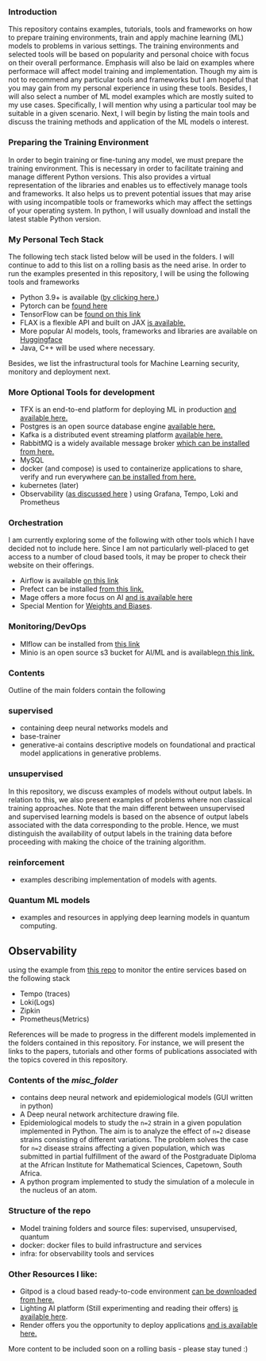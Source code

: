 ### Introduction

This repository contains examples, tutorials, tools and frameworks on how to prepare training environments, train and apply machine learning (ML) models to problems in various settings. 
The training environments and selected tools will be based on popularity and personal choice with focus on their overall performance. Emphasis will also be laid on examples where performace will affect model training and implementation. Though my aim is not to recommend any particular tools and frameworks but I am hopeful that you may gain from my personal experience in using these tools. Besides, I will also select a number of ML model examples which are mostly suited to my use cases. Specifically, I will mention why using a particular tool may be suitable in a given scenario. Next, I will begin by listing the main tools and discuss the training methods and application of the ML models o interest.

### Preparing the Training Environment 
In order to begin training or fine-tuning any model, we must prepare the training environment. This is necessary in order to facilitate training  and manage different Python versions. This also provides a virtual representation of the libraries and enables us to effectively manage tools and frameworks. It also helps us to prevent potential issues that may arise with using incompatible tools or frameworks which may affect the settings of your operating system.
In python, I will usually download and install the latest stable Python version.

### My Personal Tech Stack

  The following tech stack listed below will be used in the folders. 
  I will continue to add to this list on a rolling basis as the need arise. 
  In order to run the examples presented in this repository, I will be using the following tools and frameworks
- Python 3.9+ is available ([by clicking here.](https://www.python.org/))
- Pytorch can be [found here](https://pytorch.org/) 
- TensorFlow can be [found on this link](https://www.tensorflow.org/)
- FLAX is a flexible API and built on JAX [is available.](https://github.com/google/flax)
- More popular AI models, tools, frameworks and libraries are available on [Huggingface](https://huggingface.co/)
- Java, C++ will be used where necessary.

Besides, we list the infrastructural tools for Machine Learning security, monitory and deployment next. 

### More Optional Tools for development
- TFX is an end-to-end platform for deploying ML in production [and available here.](https://www.tensorflow.org/tfx)
- Postgres is an open source database engine [available here.](https://www.postgresql.org/)
- Kafka is a distributed event streaming platform [available here.](https://kafka.apache.org/)
- RabbitMQ is a widely available message broker [which can be installed from here.](https://rabbitmq.com/)
- MySQL 
- docker (and compose) is used to containerize applications to share, verify and run everywhere [can be installed from here.](https://www.docker.com/)
- kubernetes (later)
- Observability ([as discussed here](https://grafana.com/grafana/dashboards/16110-fastapi-observability/)
) using Grafana, Tempo, Loki and Prometheus

### Orchestration 
I am currently exploring some of the following with other tools which I have decided not to include here.
Since I am not particularly well-placed to get access to a number of cloud based tools, it may be proper to check their
website on their offerings.

- Airflow is available [on this link](https://airflow.apache.org/)
- Prefect can be installed [from this link.](https://www.prefect.io/)
- Mage offers a more focus on AI [and is available here](https://www.mage.ai/)
- Special Mention for [Weights and Biases](https://wandb.ai/site).

### Monitoring/DevOps
- Mlflow can be installed from [this link](https://mlflow.org/)
- Minio is an open source s3 bucket for AI/ML and is available[on this link.](https://min.io/)

### Contents

Outline of the main folders contain the following

### supervised

- containing deep neural networks models and
- base-trainer
- generative-ai contains descriptive models on foundational and practical model applications in generative problems.

### unsupervised

 In this repository, we discuss examples of models without output labels. In relation to this, we also present examples of problems where non classical training approaches. Note that the main different between unsupervised and supervised learning models is based on the absence of output labels associated with the data corresponding to the proble. Hence, we must distinguish the availability of output labels in the training data before proceeding with making the choice of the training algorithm.

### reinforcement

- examples describing implementation of models with agents.

### Quantum ML models

- examples and resources in applying deep learning models in quantum computing.

## Observability

using the example from [this repo](https://github.com/blueswen/fastapi-observability) to monitor the entire services based on the following stack

- Tempo (traces)
- Loki(Logs)
- Zipkin 
- Prometheus(Metrics)

References will be made to progress in the different models implemented in the folders contained in this repository. For instance,
we will present the links to the papers, tutorials and other forms of publications associated with the topics covered in this repository.

### Contents of the _misc_folder_

- contains deep neural network and epidemiological models (GUI written in python)
- A Deep neural network architecture drawing file.
- Epidemiological models to study the `n=2` strain in a given population implemented in Python. The aim is to analyze the effect of `n=2` disease strains consisting of different variations. The problem solves the case for `n=2` disease strains affecting a given population, which was submitted in partial fulfillment of the award of the Postgraduate Diploma at the African Institute for Mathematical Sciences, Capetown, South Africa.
- A python program implemented to study the simulation of a molecule in the nucleus of an atom.

### Structure of the repo
- Model training folders and source files: supervised, unsupervised, quantum
- docker: docker files to build infrastructure and services
- infra: for observability tools and services


### Other Resources I like:
- Gitpod is a cloud based ready-to-code environment [can be downloaded from here.](https://www.gitpod.io/)
- Lighting AI platform (Still experimenting and reading their offers) [is available here](https://lightning.ai/).
- Render offers you the opportunity to deploy applications [and is available here.](https://render.com/)

More content to be included soon on a rolling basis - please stay tuned :) 
